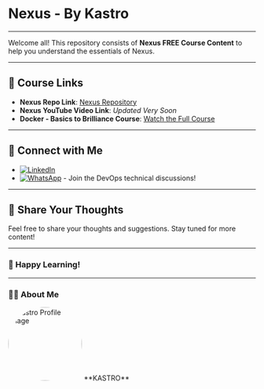 # Nexus - By Kastro

---

Welcome all! This repository consists of **Nexus FREE Course Content** to help you understand the essentials of Nexus.

---

## 🚀 Course Links

- **Nexus Repo Link**: [Nexus Repository](https://github.com/KastroVKiran/Nexus-Demo.git)
- **Nexus YouTube Video Link**: *Updated Very Soon*
- **Docker - Basics to Brilliance Course**: [Watch the Full Course](https://www.youtube.com/playlist?list=PLs-PsDpuAuTeNx3OgGQ1QrpNBo-XE6VBh)

---

## 🤝 Connect with Me

- [![LinkedIn](https://img.shields.io/badge/LinkedIn-0077B5?style=for-the-badge&logo=linkedin&logoColor=white)](https://www.linkedin.com/in/kastro-kiran/)
- [![WhatsApp](https://img.shields.io/badge/WhatsApp-25D366?style=for-the-badge&logo=whatsapp&logoColor=white)](https://chat.whatsapp.com/EGw6ZlwUHZc82cA0vXFnwm) - Join the DevOps technical discussions!

---

## 💬 Share Your Thoughts

Feel free to share your thoughts and suggestions. Stay tuned for more content!

---

### 🎉 Happy Learning!

---

### 🙋‍♂️ About Me

<img src="https://media.licdn.com/dms/image/v2/D5603AQHJB_lF1d9OSw/profile-displayphoto-shrink_800_800/profile-displayphoto-shrink_800_800/0/1718971147172?e=1733356800&v=beta&t=bz-SXs7FHwIDqQ9xlPibErrGvpHDdAjMJEr9WqHsi9A" alt="Kastro Profile Image" width="150" height="150" style="border-radius:50%;">  
**KASTRO**
